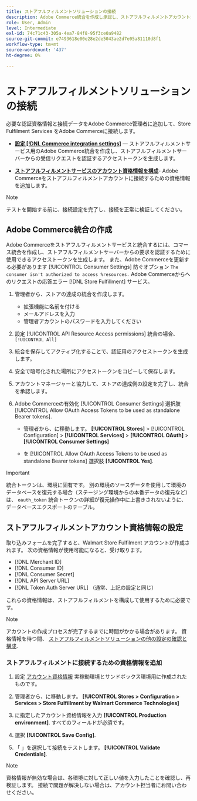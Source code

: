 ```yaml
---
title: ストアフルフィルメントソリューションの接続
description: Adobe Commerce統合を作成し承認し、ストアフルフィルメントアカウント資格情報をAdobe Commerceサービス設定に追加することで、Adobe Commerceとストアフルフィルメントソリューション間の接続を確立します。
role: User, Admin
level: Intermediate
exl-id: 74c71c43-305a-4ea7-84f8-95f3ce0a9482
source-git-commit: e7493618e00e28e2de5043ae2d7e05a81110d8f1
workflow-type: tm+mt
source-wordcount: '437'
ht-degree: 0%

---
```


# ストアフルフィルメントソリューションの接続

必要な認証資格情報と接続データをAdobe Commerce管理者に追加して、Store Fulfilment Services をAdobe Commerceに接続します。

- **[設定 [!DNL Commerce integration settings]](#create-an-adobe-commerce-integration)** — ストアフルフィルメントサービス用のAdobe Commerce統合を作成し、ストアフルフィルメントサーバーからの受信リクエストを認証するアクセストークンを生成します。

- **[ストアフルフィルメントサービスのアカウント資格情報を構成](#configure-store-fulfillment-account-credentials)**- Adobe Commerceをストアフルフィルメントアカウントに接続するための資格情報を追加します。

>[!NOTE]
>
>テストを開始する前に、接続設定を完了し、接続を正常に検証してください。

## Adobe Commerce統合の作成

Adobe Commerceをストアフルフィルメントサービスと統合するには、コマース統合を作成し、ストアフルフィルメントサーバーからの要求を認証するために使用できるアクセストークンを生成します。 また、Adobe Commerceを更新する必要があります [!UICONTROL Consumer Settings] 防ぐオプション `The consumer isn't authorized to access %resources.` Adobe Commerceからへのリクエストの応答エラー [!DNL Store Fulfillment] サービス。

1. 管理者から、ストアの達成の統合を作成します。

   - 拡張機能に名前を付ける
   - メールアドレスを入力
   - 管理者アカウントのパスワードを入力してください

1. 設定 [!UICONTROL API Resource Access permissions] 統合の場合、 `[!UICONTROL All]`

1. 統合を保存してアクティブ化することで、認証用のアクセストークンを生成します。

1. 安全で暗号化された場所にアクセストークンをコピーして保存します。

1. アカウントマネージャーと協力して、ストアの達成側の設定を完了し、統合を承認します。

1. Adobe Commerceの有効化 [!UICONTROL Consumer Settings] 選択肢 [!UICONTROL Allow OAuth Access Tokens to be used as standalone Bearer tokens].

   - 管理者から、に移動します。 **[!UICONTROL Stores]** >  [!UICONTROL Configuration] > **[!UICONTROL Services]** >  **[!UICONTROL OAuth]** > **[!UICONTROL Consumer Settings]**

   - を [!UICONTROL Allow OAuth Access Tokens to be used as standalone Bearer tokens] 選択肢 **[!UICONTROL Yes]**.

>[!IMPORTANT]
>
> 統合トークンは、環境に固有です。 別の環境のソースデータを使用して環境のデータベースを復元する場合（ステージング環境からの本番データの復元など）は、 `oauth_token` 統合トークンの詳細が復元操作中に上書きされないように、データベースエクスポートのテーブル。


## ストアフルフィルメントアカウント資格情報の設定

取り込みフォームを完了すると、Walmart Store Fulfilment アカウントが作成されます。 次の資格情報が使用可能になると、受け取ります。

- [!DNL Merchant ID]
- [!DNL Consumer ID]
- [!DNL Consumer Secret]
- [!DNL API Server URL]
- [!DNL Token Auth Server URL] （通常、上記の設定と同じ）

これらの資格情報は、ストアフルフィルメントを構成して使用するために必要です。

>[!NOTE]
>
>アカウントの作成プロセスが完了するまでに時間がかかる場合があります。 資格情報を待つ間、 [ストアフルフィルメントソリューションの他の設定の確認と構成](service-config-settings-overview.md).

### ストアフルフィルメントに接続するための資格情報を追加

1. 設定 [アカウント資格情報](enable-general.md) 実稼動環境とサンドボックス環境用に作成されたものです。

1. 管理者から、に移動します。 **[!UICONTROL Stores > Configuration > Services > Store Fulfillment by Walmart Commerce Technologies]**

1. に指定したアカウント資格情報を入力 **[!UICONTROL Production environment]**. すべてのフィールドが必須です。

1. 選択 **[!UICONTROL Save Config]**.

1. 「 」を選択して接続をテストします。 **[!UICONTROL Validate Credentials]**.

>[!NOTE]
>
>資格情報が無効な場合は、各環境に対して正しい値を入力したことを確認し、再検証します。 接続で問題が解決しない場合は、アカウント担当者にお問い合わせください。
